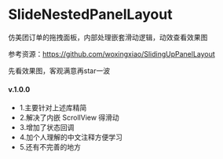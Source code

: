 # SlideNestedPanelLayout
仿美团订单的拖拽面板，内部处理嵌套滑动逻辑，动效查看效果图

参考资源：https://github.com/woxingxiao/SlidingUpPanelLayout

先看效果图，客观满意再star一波

#### v.1.0.0
- 1.主要针对上述库精简
- 2.解决了内嵌 ScrollView 得滑动
- 3.增加了状态回调
- 4.加个人理解的中文注释方便学习
- 5.还有不完善的地方


